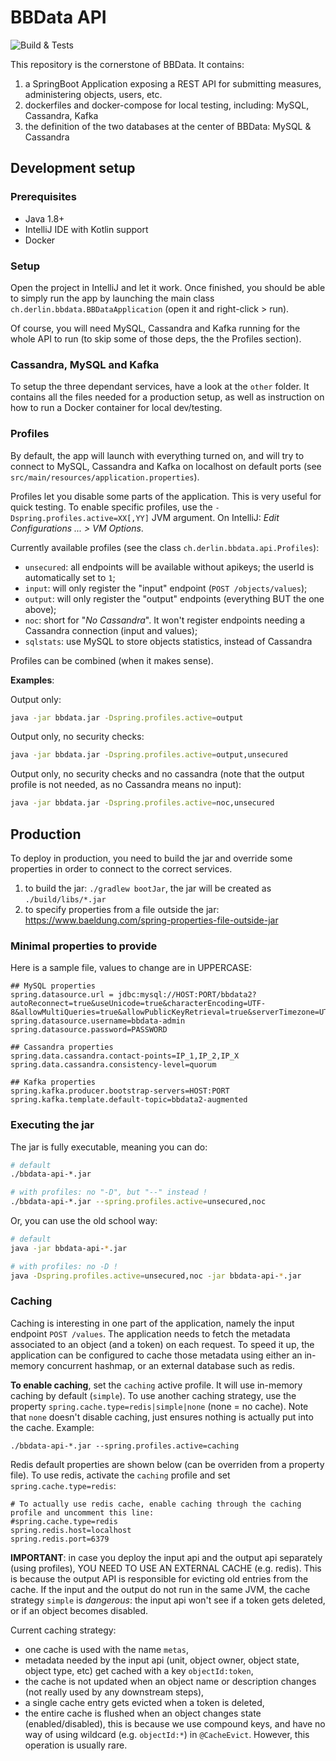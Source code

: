# BBData API

![Build & Tests](https://github.com/big-building-data/bbdata-api/workflows/Build/badge.svg)

This repository is the cornerstone of BBData. It contains: 

1. a SpringBoot Application exposing a REST API for submitting measures, administering objects, users, etc.
2. dockerfiles and docker-compose for local testing, including: MySQL, Cassandra, Kafka
3. the definition of the two databases at the center of BBData: MySQL & Cassandra

## Development setup

### Prerequisites

* Java 1.8+
* IntelliJ IDE with Kotlin support
* Docker

### Setup

Open the project in IntelliJ and let it work. Once finished, you should be able to simply run the app by 
launching the main class `ch.derlin.bbdata.BBDataApplication` (open it and right-click > run).

Of course, you will need MySQL, Cassandra and Kafka running for the whole API to run (to skip some of those deps, 
the the Profiles section).

### Cassandra, MySQL and Kafka

To setup the three dependant services, have a look at the `other` folder.
It contains all the files needed for a production setup, as well as instruction on how to run a Docker container
for local dev/testing.

### Profiles

By default, the app will launch with everything turned on, and will try to connect to MySQL, Cassandra and Kafka on localhost
on default ports (see `src/main/resources/application.properties`).

Profiles let you disable some parts of the application. This is very useful for quick testing.
To enable specific profiles, use the `-Dspring.profiles.active=XX[,YY]` JVM argument.
On IntelliJ: _Edit Configurations ... > VM Options_.


Currently available profiles (see the class `ch.derlin.bbdata.api.Profiles`):

* `unsecured`: all endpoints will be available without apikeys; the userId is automatically set to `1`;
* `input`: will only register the "input" endpoint (`POST /objects/values`);
* `output`: will only register the "output" endpoints (everything BUT the one above);
* `noc`: short for "_No Cassandra_". It won't register endpoints needing a Cassandra connection (input and values);
* `sqlstats`: use MySQL to store objects statistics, instead of Cassandra

Profiles can be combined (when it makes sense).

__Examples__:

Output only:
```bash
java -jar bbdata.jar -Dspring.profiles.active=output
```

Output only, no security checks:
```bash
java -jar bbdata.jar -Dspring.profiles.active=output,unsecured
```

Output only, no security checks and no cassandra
(note that the output profile is not needed, as no Cassandra means no input):
```bash
java -jar bbdata.jar -Dspring.profiles.active=noc,unsecured
```

## Production

To deploy in production, you need to build the jar and override some properties in order to connect to the correct services.

1. to build the jar: `./gradlew bootJar`, the jar will be created as `./build/libs/*.jar`
2. to specify properties from a file outside the jar: https://www.baeldung.com/spring-properties-file-outside-jar

### Minimal properties to provide

Here is a sample file, values to change are in UPPERCASE:
```properties
## MySQL properties
spring.datasource.url = jdbc:mysql://HOST:PORT/bbdata2?autoReconnect=true&useUnicode=true&characterEncoding=UTF-8&allowMultiQueries=true&allowPublicKeyRetrieval=true&serverTimezone=UTC
spring.datasource.username=bbdata-admin
spring.datasource.password=PASSWORD

## Cassandra properties
spring.data.cassandra.contact-points=IP_1,IP_2,IP_X
spring.data.cassandra.consistency-level=quorum

## Kafka properties
spring.kafka.producer.bootstrap-servers=HOST:PORT
spring.kafka.template.default-topic=bbdata2-augmented
```

### Executing the jar

The jar is fully executable, meaning you can do:

```bash
# default
./bbdata-api-*.jar

# with profiles: no "-D", but "--" instead !
./bbdata-api-*.jar --spring.profiles.active=unsecured,noc
```

Or, you can use the old school way:
```bash
# default
java -jar bbdata-api-*.jar

# with profiles: no -D !
java -Dspring.profiles.active=unsecured,noc -jar bbdata-api-*.jar
```

### Caching

Caching is interesting in one part of the application, namely the input endpoint `POST /values`. 
The application needs to fetch the metadata associated to an object (and a token) on each request. 
To speed it up, the application can be configured to cache those metadata using either an in-memory concurrent hashmap,
or an external database such as redis.

**To enable caching**, set the `caching` active profile. It will use in-memory caching by default (`simple`). 
To use another caching strategy, use the property `spring.cache.type=redis|simple|none` (none = no cache).
Note that `none` doesn't disable caching, just ensures nothing is actually put into the cache.
Example:
```
./bbdata-api-*.jar --spring.profiles.active=caching
```


Redis default properties are shown below (can be overriden from a property file). To use redis, activate the `caching` profile
and set `spring.cache.type=redis`:

```properties
# To actually use redis cache, enable caching through the caching profile and uncomment this line:
#spring.cache.type=redis
spring.redis.host=localhost
spring.redis.port=6379
```

**IMPORTANT**: in case you deploy the input api and the output api separately (using profiles), 
YOU NEED TO USE AN EXTERNAL CACHE (e.g. redis). This is because the output API is responsible for evicting old entries
from the cache. If the input and the output do not run in the same JVM, the cache strategy `simple` is *dangerous*:
the input api won't see if a token gets deleted, or if an object becomes disabled.

Current caching strategy:

* one cache is used with the name `metas`,
* metadata needed by the input api (unit, object owner, object state, object type, etc) get cached with a key `objectId:token`,
* the cache is not updated when an object name or description changes (not really used by any downstream steps),
* a single cache entry gets evicted when a token is deleted,
* the entire cache is flushed when an object changes state (enabled/disabled), this is because we use compound keys,
  and have no way of using wildcard (e.g. `objectId:*`) in `@CacheEvict`. However, this operation is usually rare. 

